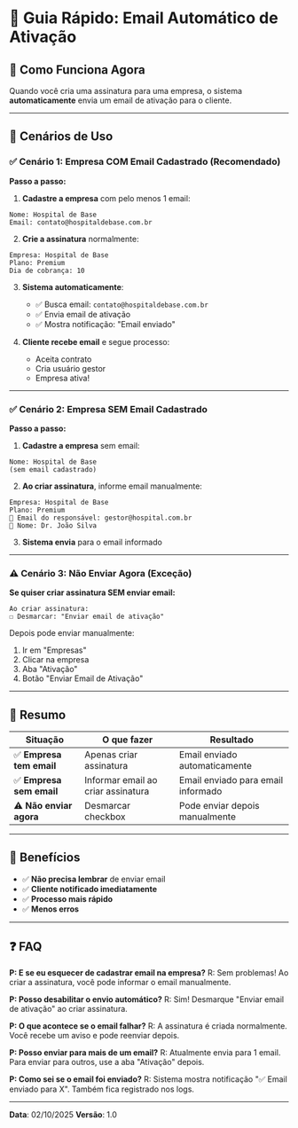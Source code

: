 # 🚀 Guia Rápido: Email Automático de Ativação

## 📖 Como Funciona Agora

Quando você cria uma assinatura para uma empresa, o sistema **automaticamente** envia um email de ativação para o cliente.

---

## 🎯 Cenários de Uso

### ✅ Cenário 1: Empresa COM Email Cadastrado (Recomendado)

**Passo a passo:**

1. **Cadastre a empresa** com pelo menos 1 email:
```
Nome: Hospital de Base
Email: contato@hospitaldebase.com.br
```

2. **Crie a assinatura** normalmente:
```
Empresa: Hospital de Base
Plano: Premium
Dia de cobrança: 10
```

3. **Sistema automaticamente**:
   - ✅ Busca email: `contato@hospitaldebase.com.br`
   - ✅ Envia email de ativação
   - ✅ Mostra notificação: "Email enviado"

4. **Cliente recebe email** e segue processo:
   - Aceita contrato
   - Cria usuário gestor
   - Empresa ativa!

---

### ✅ Cenário 2: Empresa SEM Email Cadastrado

**Passo a passo:**

1. **Cadastre a empresa** sem email:
```
Nome: Hospital de Base
(sem email cadastrado)
```

2. **Ao criar assinatura**, informe email manualmente:
```
Empresa: Hospital de Base
Plano: Premium
📧 Email do responsável: gestor@hospital.com.br
👤 Nome: Dr. João Silva
```

3. **Sistema envia** para o email informado

---

### ⚠️ Cenário 3: Não Enviar Agora (Exceção)

**Se quiser criar assinatura SEM enviar email:**

```
Ao criar assinatura:
☐ Desmarcar: "Enviar email de ativação"
```

Depois pode enviar manualmente:
1. Ir em "Empresas"
2. Clicar na empresa
3. Aba "Ativação"
4. Botão "Enviar Email de Ativação"

---

## 📝 Resumo

| Situação | O que fazer | Resultado |
|----------|-------------|-----------|
| ✅ **Empresa tem email** | Apenas criar assinatura | Email enviado automaticamente |
| ✅ **Empresa sem email** | Informar email ao criar assinatura | Email enviado para email informado |
| ⚠️ **Não enviar agora** | Desmarcar checkbox | Pode enviar depois manualmente |

---

## 🎉 Benefícios

- ✅ **Não precisa lembrar** de enviar email
- ✅ **Cliente notificado imediatamente**
- ✅ **Processo mais rápido**
- ✅ **Menos erros**

---

## ❓ FAQ

**P: E se eu esquecer de cadastrar email na empresa?**
R: Sem problemas! Ao criar a assinatura, você pode informar o email manualmente.

**P: Posso desabilitar o envio automático?**
R: Sim! Desmarque "Enviar email de ativação" ao criar assinatura.

**P: O que acontece se o email falhar?**
R: A assinatura é criada normalmente. Você recebe um aviso e pode reenviar depois.

**P: Posso enviar para mais de um email?**
R: Atualmente envia para 1 email. Para enviar para outros, use a aba "Ativação" depois.

**P: Como sei se o email foi enviado?**
R: Sistema mostra notificação "✅ Email enviado para X". Também fica registrado nos logs.

---

**Data**: 02/10/2025
**Versão**: 1.0
